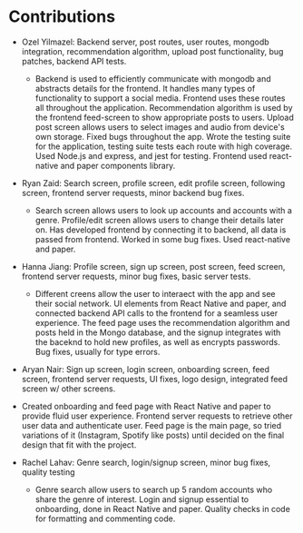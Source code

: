 # Contributions
- Ozel Yilmazel: Backend server, post routes, user routes, mongodb integration, recommendation algorithm, upload post functionality, bug patches, backend API tests.
  - Backend is used to efficiently communicate with mongodb and abstracts details for the frontend. It handles many types of functionality to support a social media. Frontend uses these routes all throughout the application. Recommendation algorithm is used by the frontend feed-screen to show appropriate posts to users. Upload post screen allows users to select images and audio from device's own storage. Fixed bugs throughout the app. Wrote the testing suite for the application, testing suite tests each route with high coverage. Used Node.js and express, and jest for testing. Frontend used react-native and paper components library.

- Ryan Zaid: Search screen, profile screen, edit profile screen, following screen, frontend server requests, minor backend bug fixes.
  - Search screen allows users to look up accounts and accounts with a genre. Profile/edit screen allows users to change their details later on. Has developed frontend by connecting it to backend, all data is passed from frontend. Worked in some bug fixes. Used react-native and paper.

- Hanna Jiang: Profile screen, sign up screen, post screen, feed screen, frontend server requests, minor bug fixes, basic server tests.
  - Different creens allow the user to interaect with the app and see their social network. UI elements from React Native and paper, and connected backend API calls to the frontend for a seamless user experience. The feed page uses the recommendation algorithm and posts held in the Mongo database, and the signup integrates with the baceknd to hold new profiles, as well as encrypts passwords. Bug fixes, usually for type errors.

- Aryan Nair: Sign up screen, login screen, onboarding screen, feed screen, frontend server requests, UI fixes, logo design, integrated feed screen w/ other screens.
 - Created onboarding and feed page with React Native and paper to provide fluid user experience. Frontend server requests to retrieve other user data and authenticate user. Feed page is the main page, so tried variations of it (Instagram, Spotify like posts) until decided on the final design that fit with the project.

- Rachel Lahav: Genre search, login/signup screen, minor bug fixes, quality testing
  - Genre search allow users to search up 5 random accounts who share the genre of interest. Login and signup essential to onboarding, done in React Native and paper. Quality checks in code for formatting and commenting code.
